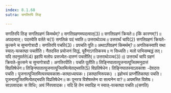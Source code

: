 ```yaml
---
index: 8.1.68
sutra: सगतिरपि तिङ्

---
```

 सगतिरपि तिङ् सगतिग्रहणं किमर्थम्?॥ सगतिग्रहणमपदत्वात्(3)॥ सगतिग्रहणं क्रियते॥ (किं कारणम्?)॥ अपदत्वात्। पदस्येति वर्तते च(1) सगतिकं पदं भवति॥ उत्तरार्थञ्ञ्च॥ उत्तरार्थं चापि(2) सगतिग्रहणं क्रियते-कुत्सने च सुप्यगोत्रादौ। सगतिरपि पचति(3)। प्रपचति पूति॥ अथाऽपिग्रहणं किमर्थम्?॥ अगतिकस्यापि यथा स्यात्-यत्काष्ठा पचतीति। नैतदस्ति प्रयोजनं सिद्धं, पूर्वेणाऽगतिकस्य॥ न सिध्यति। मलो पाभिसम्बद्धं तत्। यदि तदनुवर्तते(4) इहापि मलोपः प्रसज्येत-दारुणं पचतीति(॥ उत्तरार्थञ्ञ्च(3)॥) उत्तरार्थं चापि ग्रहणं क्रियते-कुत्सने च सुप्यगोत्रादौ। अगतिरपीति। पचति पूतीति॥ तिङ्निघातात्पूजनात्पूजितमनुदात्तं विप्रतिषेधेन॥ तिङ्निघातात्पूजनात्पूजितमित्येतद्भवति(5) विप्रतिषेधेन। तिङ्निघातस्याऽवकाशः -देवदत्तः पचति। पूजनात्पूजितमित्यस्यावकाशः-काष्ठाध्यापकः। (काष्ठाभिरूपकः) । इहोभयं प्रार्प्नोतिकाष्ठा पचति। पूजनात्पूजितमित्येतद्भवति विप्रतिषेधेन॥ कः पुनरत्र विशेषस्तेन वा सत्यनेन वा?॥ अयमस्ति विशेषः। साऽपवादकः स विधिः; अयं र्निरपवादकः। यदि हि तेन स्यादिह न स्यात्-यत्काष्ठा पचति॥(सगति) 
